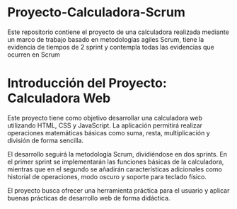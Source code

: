 # Proyecto-Calculadora-Scrum
Este repositorio contiene el proyecto de una calculadora realizada mediante un marco de trabajo basado en metodologías agiles Scrum, tiene la evidencia de tiempos de 2 sprint y contempla todas las evidencias que ocurren en Scrum 

# Introducción del Proyecto: Calculadora Web

Este proyecto tiene como objetivo desarrollar una calculadora web utilizando HTML, CSS y JavaScript. La aplicación permitirá realizar operaciones matemáticas básicas como suma, resta, multiplicación y división de forma sencilla.

El desarrollo seguirá la metodología Scrum, dividiéndose en dos sprints. En el primer sprint se implementarán las funciones básicas de la calculadora, mientras que en el segundo se añadirán características adicionales como historial de operaciones, modo oscuro y soporte para teclado físico.

El proyecto busca ofrecer una herramienta práctica para el usuario y aplicar buenas prácticas de desarrollo web de forma didáctica.
